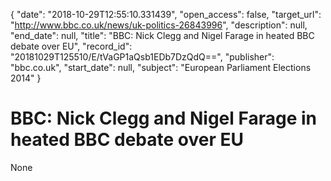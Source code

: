 {
  "date": "2018-10-29T12:55:10.331439", 
  "open_access": false, 
  "target_url": "http://www.bbc.co.uk/news/uk-politics-26843996", 
  "description": null, 
  "end_date": null, 
  "title": "BBC:  Nick Clegg and Nigel Farage in heated BBC debate over EU", 
  "record_id": "20181029T125510/E/tVaGP1aQsb1EDb7DzQdQ==", 
  "publisher": "bbc.co.uk", 
  "start_date": null, 
  "subject": "European Parliament Elections 2014"
}

# BBC:  Nick Clegg and Nigel Farage in heated BBC debate over EU

None